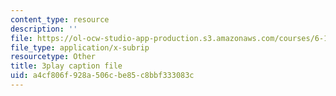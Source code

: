 ```yaml
---
content_type: resource
description: ''
file: https://ol-ocw-studio-app-production.s3.amazonaws.com/courses/6-172-performance-engineering-of-software-systems-fall-2018/a4cf806f928a506cbe85c8bbf333083c_xDKnMXtZKq8.vtt
file_type: application/x-subrip
resourcetype: Other
title: 3play caption file
uid: a4cf806f-928a-506c-be85-c8bbf333083c
---
```

